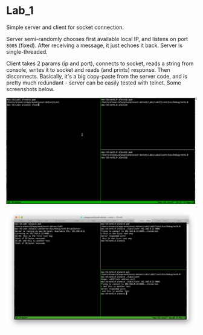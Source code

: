 # Lab_1

Simple server and client for socket connection.



Server semi-randomly chooses first available local IP, and listens on port `8005` (fixed). After receiving a message, it just echoes it back. Server is single-threaded.

Client takes 2 params (ip and port), connects to socket, reads a string from console, writes it to socket and reads (and prints) response. Then disconnects. Basically, it's a big copy-paste from the server code, and is pretty much redundant - server can be easily tested with telnet. Some screenshots below.



![lab_0](../Screenshots/lab_1.gif)

![lab_0](../Screenshots/lab_1.png)